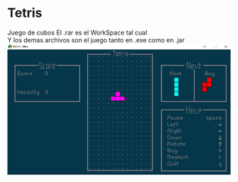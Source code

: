 # Tetris
Juego de cubos
El .rar es el WorkSpace tal cual
<br/>
Y los demas archivos son el juego tanto en .exe como en .jar<br/>
<img src="Captura.png"/></br>
